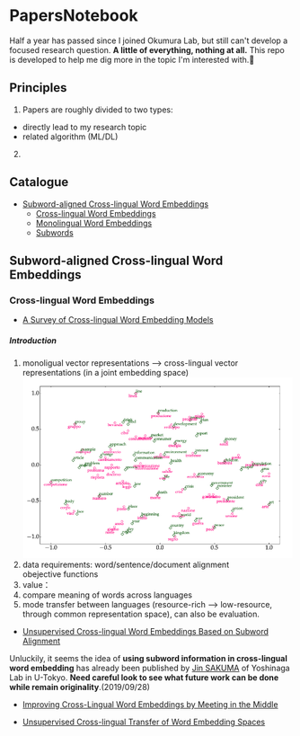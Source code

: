 # PapersNotebook

Half a year has passed since I joined Okumura Lab, but still can't develop a focused research question. **A little of everything, nothing at all.** This repo is developed to help me dig more in the topic I'm interested with.:muscle:	

## Principles
1. Papers are roughly divided to two types: 
  * directly lead to my research topic
  * related algorithm (ML/DL)
2. 

## Catalogue

* [Subword-aligned Cross-lingual Word Embeddings](#subword-aligned-cross-lingual-word-embeddings)
  * [Cross-lingual Word Embeddings](#cross-lingual-word-embeddings)
  * [Monolingual Word Embeddings](#monolingual-word-embeddings)
  * [Subwords](#subwords)

## Subword-aligned Cross-lingual Word Embeddings

### Cross-lingual Word Embeddings

* [A Survey of Cross-lingual Word Embedding Models](https://arxiv.org/pdf/1706.04902.pdf)

##### Introduction

1. monoligual vector representations --> cross-lingual vector representations (in a joint embedding space)  
![](./images/cross-lingual-embedding.png)  
2. data requirements: word/sentence/document alignment  
obejective functions  
3. value： 
 1. compare meaning of words across languages
 2. mode transfer between languages (resource-rich --> low-resource, through common representation space), can also be evaluation.

* [Unsupervised Cross-lingual Word Embeddings Based on Subword Alignment](http://www.tkl.iis.u-tokyo.ac.jp/new/uploads/publication_file/file/911/cicling2019.pdf)

Unluckily, it seems the idea of **using subword information in cross-lingual word embedding** has already been published by [Jin SAKUMA](http://www.tkl.iis.u-tokyo.ac.jp/~jsakuma/) of Yoshinaga Lab in U-Tokyo. **Need careful look to see what future work can be done while remain originality**.(2019/09/28)


* [Improving Cross-Lingual Word Embeddings by Meeting in the Middle](https://aclweb.org/anthology/D18-1027)

* [Unsupervised Cross-lingual Transfer of Word Embedding Spaces](https://aclweb.org/anthology/D18-1268)

  

